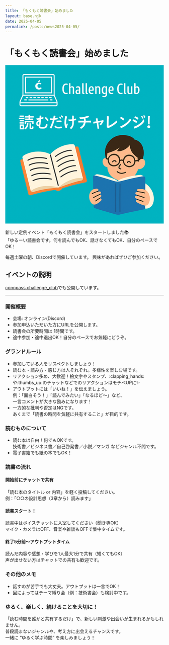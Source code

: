 ```yaml
---
title: 「もくもく読書会」始めました
layout: base.njk
date: 2025-04-05
permalink: /posts/news2025-04-05/
---
```


# 「もくもく読書会」始めました

![alt text](images/2025-04-05-読書会.png)

新しい定例イベント「もくもく読書会」をスタートしました📚  
「ゆるーい読書会です。何を読んでもOK、話さなくてもOK、自分のペースでOK！

毎週土曜の朝、Discordで開催しています。
興味があればぜひご参加ください。

## イベントの説明

[connpass challenge_club](https://challenge-club.connpass.com/)でも公開しています。

---
### 開催概要
- 会場: オンライン(Discord)
- 参加申込いただいた方にURLを公開します。
- 読書会の所要時間は 1時間です。
- 途中参加・途中退出OK！自分のペースでお気軽にどうぞ。

### グランドルール
- 参加している人をリスペクトしましょう！
- 読む本・読み方・感じ方は人それぞれ。多様性を楽しむ場です。
- リアクション多め、大歓迎！絵文字やスタンプ、:clapping_hands:や:thumbs_up:のチャットなどでのリアクションはモチベUPに:sparkles:
- アウトプットには「いいね！」を伝えましょう。  
  例：「面白そう！」「読んでみたい」「なるほど～」など、  
  一言コメントが大きな励みになります！
- 一方的な批判や否定はNGです。  
  あくまで「読書の時間を気軽に共有すること」が目的です。

### 読むものについて
- 読む本は自由！何でもOKです。  
  技術書／ビジネス書／自己啓発書／小説／マンガ などジャンル不問です。
- 電子書籍でも紙の本でもOK！

### 読書の流れ

#### 開始前にチャットで共有
「読む本のタイトル or 内容」を軽く投稿してください。  
例：「○○の設計思想（3章から）読みます」

#### 読書スタート！
読書中はボイスチャットに入室してください（聞き専OK）  
マイク・カメラはOFF、音楽や雑談もOFFで集中タイムです。

#### 終了5分前～アウトプットタイム
読んだ内容や感想・学びを1人最大1分で共有（短くてもOK）  
声が出せない方はチャットでの共有も歓迎です。

### その他のメモ
- 話すのが苦手でも大丈夫。アウトプットは一言でOK！
- 回によってはテーマ縛り会（例：技術書会）も検討中です。

### ゆるく、楽しく、続けることを大切に！
「読む時間を誰かと共有するだけ」で、新しい刺激や出会いが生まれるかもしれません。  
普段読まないジャンルや、考え方に出会えるチャンスです。  
一緒に “ゆるく学ぶ時間” を楽しみましょう！
